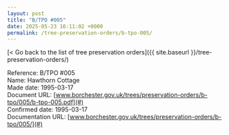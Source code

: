 ```yaml
---
layout: post
title: "B/TPO #005"
date: 2025-05-23 16:11:02 +0000
permalink: /tree-preservation-orders/b-tpo-005/
---
```


[< Go back to the list of tree preservation orders]({{ site.baseurl }}/tree-preservation-orders/)

Reference: B/TPO #005 <br/>
Name: Hawthorn Cottage<br/>
Made date: 1995-03-17<br/>
Document URL: [www.borchester.gov.uk/trees/preservation-orders/b-tpo/005/b-tpo-005.pdf](#)<br/>
Confirmed date: 1995-03-17<br/>
Documentation URL: [www.borchester.gov.uk/trees/preservation-orders/b-tpo/005/](#)<br/>
